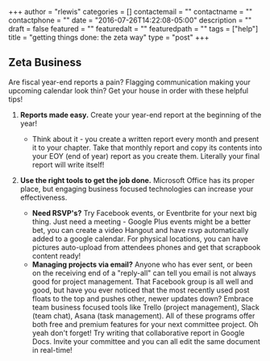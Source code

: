 +++
author = "rlewis"
categories = []
contactemail = ""
contactname = ""
contactphone = ""
date = "2016-07-26T14:22:08-05:00"
description = ""
draft = false
featured = ""
featuredalt = ""
featuredpath = ""
tags = ["help"]
title = "getting things done: the zeta way"
type = "post"
+++

## Zeta Business

Are fiscal year-end reports a pain?  Flagging communication making your upcoming calendar look thin? Get your house in order with these helpful tips!

1. **Reports made easy.**  Create your year-end report at the beginning of the year!

      - Think about it - you create a written report every month and present it to your chapter.  Take that monthly report and copy its contents into your EOY (end of year) report as you create them. Literally your final report will write itself!

2. **Use the right tools to get the job done.** Microsoft Office has its proper place, but engaging business focused technologies can increase your effectiveness.

   - **Need RSVP's?**  Try Facebook events, or Eventbrite for your next big thing.  Just need a meeting - Google Plus events might be a better bet, you can create a video Hangout and have rsvp automatically added to a google calendar.  For physical locations, you can have pictures auto-upload from attendees phones and get that scrapbook content ready!
    - **Managing projects via email?**  Anyone who has ever sent, or been on the receiving end of a "reply-all" can tell you email is not always good for project management.  That Facebook group is all well and good, but have you ever noticed that the most recently used post floats to the top and pushes other, newer updates down?  Embrace team business focused tools like Trello (project management), Slack (team chat), Asana (task management).  All of these programs offer both free and premium features for your next committee project.  Oh yeah don't forget!  Try writing that collaborative report in Google Docs.  Invite your committee and you can all edit the same document in real-time!